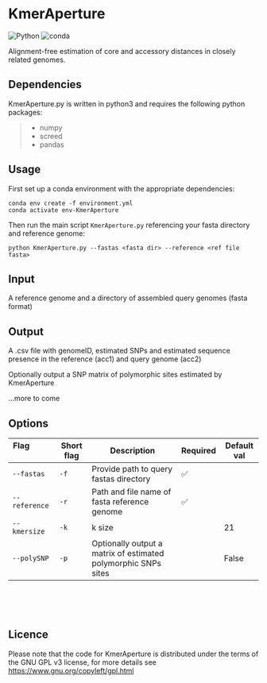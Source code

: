 # KmerAperture

![Python](https://badges.aleen42.com/src/python.svg) ![conda](https://img.shields.io/badge/%E2%80%8B-conda-%2344A833.svg?style=flat&logo=anaconda&logoColor=44A833)

Alignment-free estimation of core and accessory distances in closely related genomes.



## Dependencies

KmerAperture.py is written in python3 and requires the following python packages:

> - numpy
> - screed
> - pandas

## Usage

First set up a conda environment with the appropriate dependencies:

```console
conda env create -f environment.yml
conda activate env-KmerAperture
```

Then run the main script `KmerAperture.py` referencing your fasta directory and reference genome:

```shell
python KmerAperture.py --fastas <fasta dir> --reference <ref file fasta>
```

## Input

A reference genome and a directory of assembled query genomes (fasta format)

## Output

A .csv file with genomeID, estimated SNPs and estimated sequence presence in the reference (acc1) and query genome (acc2)

Optionally output a SNP matrix of polymorphic sites estimated by KmerAperture

...more to come


## Options

Flag &nbsp; &nbsp; &nbsp; &nbsp; &nbsp; &nbsp; &nbsp; &nbsp; | Short flag | Description | Required | Default val
--------------|------------|-------------|----------|--------------
`--fastas` |  `-f` |  Provide path to query fastas directory | ✅
`--reference` |     `-r` |  Path and file name of fasta reference genome | ✅ | 
`--kmersize` |      `-k` |  k size |                             | 21
`--polySNP` |     `-p` |  Optionally output a matrix of estimated polymorphic SNPs sites |   | False

<br />
<br />
<br />

## Licence

Please note that the code for KmerAperture is distributed under the terms of the GNU GPL v3 license, for more details see https://www.gnu.org/copyleft/gpl.html
